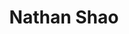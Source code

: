 ---
templateKey: member
title: Nathan Shao
andrewID: nshao
portfolio: |-
  * I worked for two summers at Microsoft in Azure Data, where I created a more effective solution for users to migrate from on premises SQL Server DBs to Azure DB's, as well as improved database migration speeds for PostgreSQL database using different parallelization strategies with Azure Data Factory.
  * I built a new and improved CMU office hours queue to tackle pain points of TAs when dealing with queue issues and finding analytics for their courses.
  * I designed and created a Discord bot to manage a discord server where CMU students can find peers who are looking to trade meal blocks with a GCE VM and MongoDB.
name: Nathan Shao
role: Product Manager
description: I am a Senior from Seattle, WA studying Computer Science with a minor in Business Administration. I have spent the last few months looking for projects where I could choose, design, and build a product I have passion for from scratch. During my last semester, I am working on becoming a more effective and independent IC by finding opportunities to improve my soft skills, as well learning to self-manage projects that I am interested in. Post graduation, I will be working full time as a Software Engineer for Anduril Industries. In my free time, I listen to a lot of music (chill EDM, indie pop, alternative, everything really), read psychology/human behavior or sci-fi books, and watch youtube tutorials on things I might never touch in my life.
photo: /img/nshao.jpg
resume: /img/nshao.pdf
year: 2022
degree: BS
major: Computer Science
linkedIn: https://www.linkedin.com/in/nathanshao/
---
